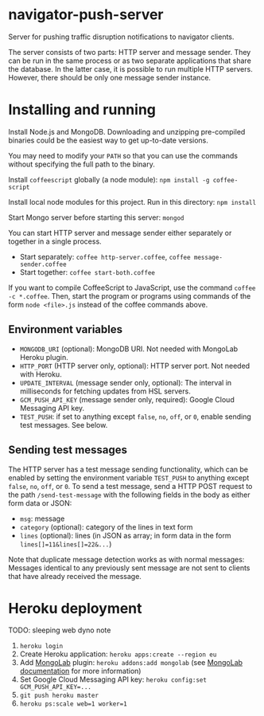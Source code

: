 # navigator-push-server

Server for pushing traffic disruption notifications to navigator
clients.

The server consists of two parts: HTTP server and message sender. They
can be run in the same process or as two separate applications that
share the database. In the latter case, it is possible to run multiple
HTTP servers. However, there should be only one message sender
instance.


# Installing and running

Install Node.js and MongoDB. Downloading and unzipping pre-compiled 
binaries could be the easiest way to get up-to-date versions.

You may need to modify your `PATH` so that you can use the commands 
without specifying the full path to the binary.

Install `coffeescript` globally (a node module): `npm install -g coffee-script`

Install local node modules for this project. Run in this directory: `npm install`

Start Mongo server before starting this server: `mongod`

You can start HTTP server and message sender either separately or
together in a single process.

* Start separately: `coffee http-server.coffee`, `coffee message-sender.coffee`
* Start together: `coffee start-both.coffee`

If you want to compile CoffeeScript to JavaScript, use the command
`coffee -c *.coffee`. Then, start the program or programs using
commands of the form `node <file>.js` instead of the coffee commands
above.

## Environment variables

*  `MONGODB_URI` (optional): MongoDB URI. Not needed with MongoLab
   Heroku plugin.
*  `HTTP_PORT` (HTTP server only, optional): HTTP server port. Not
   needed with Heroku.
*  `UPDATE_INTERVAL` (message sender only, optional): The interval in
   milliseconds for fetching updates from HSL servers.
*  `GCM_PUSH_API_KEY` (message sender only, required): Google Cloud
   Messaging API key.
*  `TEST_PUSH`: if set to anything except `false`, `no`, `off`, or
   `0`, enable sending test messages. See below.

## Sending test messages

The HTTP server has a test message sending functionality, which can
be enabled by setting the environment variable `TEST_PUSH` to anything
except `false`, `no`, `off`, or `0`. To send a test message, send a
HTTP POST request to the path `/send-test-message` with the following
fields in the body as either form data or JSON:

*  `msg`: message
*  `category` (optional): category of the lines in text form
*  `lines` (optional): lines (in JSON as array; in form data in the
   form `lines[]=11&lines[]=22&...`)

Note that duplicate message detection works as with normal messages:
Messages identical to any previously sent message are not sent to
clients that have already received the message.


# Heroku deployment

TODO: sleeping web dyno note

1.  `heroku login`
2.  Create Heroku application: `heroku apps:create --region eu`
3.  Add [MongoLab][] plugin: `heroku addons:add mongolab`
    (see [MongoLab documentation][] for more information)
4.  Set Google Cloud Messaging API key: `heroku config:set GCM_PUSH_API_KEY=...`
5.  `git push heroku master`
6.  `heroku ps:scale web=1 worker=1`


[MongoLab]: https://addons.heroku.com/mongolab
[MongoLab documentation]: https://devcenter.heroku.com/articles/mongolab
